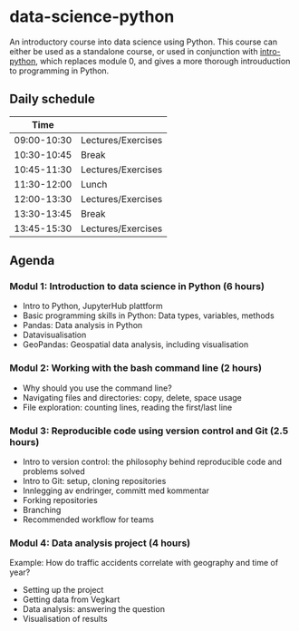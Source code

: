 # data-science-python

An introductory course into data science using Python. This course can either be used as a standalone course, or used in conjunction with [intro-python](https://github.com/alexdiem/intro-python), which replaces module 0, and gives a more thorough introuduction to programming in Python.

## Daily schedule

| Time        |       |
|-------------|-------|
| 09:00-10:30 | Lectures/Exercises |
| 10:30-10:45 | Break |
| 10:45-11:30 | Lectures/Exercises |
| 11:30-12:00 | Lunch |
| 12:00-13:30 | Lectures/Exercises |
| 13:30-13:45 | Break |
| 13:45-15:30 | Lectures/Exercises |

## Agenda

### Modul 1: Introduction to data science in Python (6 hours)
- Intro to Python, JupyterHub plattform
- Basic programming skills in Python: Data types, variables, methods
- Pandas: Data analysis in Python
- Datavisualisation
- GeoPandas: Geospatial data analysis, including visualisation
 
### Modul 2: Working with the bash command line (2 hours)
- Why should you use the command line?
- Navigating files and directories: copy, delete, space usage
- File exploration: counting lines, reading the first/last line
 
### Modul 3: Reproducible code using version control and Git (2.5 hours)
- Intro to version control: the philosophy behind reproducible code and problems solved
- Intro to Git: setup, cloning repositories
- Innlegging av endringer, committ med kommentar
- Forking repositories
- Branching
- Recommended workflow for teams
 
### Modul 4: Data analysis project (4 hours)
Example: How do traffic accidents correlate with geography and time of year?
- Setting up the project
- Getting data from Vegkart
- Data analysis: answering the question
- Visualisation of results
